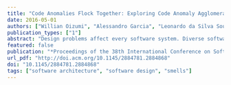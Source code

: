 ```yaml
---
title: "Code Anomalies Flock Together: Exploring Code Anomaly Agglomerations for Locating Design Problems"
date: 2016-05-01
authors: ["Willian Oizumi", "Alessandro Garcia", "Leonardo da Silva Sousa", "Bruno Cafeo", "Yixue Zhao"]
publication_types: ["1"]
abstract: "Design problems affect every software system. Diverse software systems have been discontinued or reengineered due to design problems. As design documentation is often informal or nonexistent, design problems need to be located in the source code. The main difficulty to identify a design problem in the implementation stems from the fact that such problem is often scattered through several program elements. Previous work assumed that code anomalies -- popularly known as code smells -- may provide sufficient hints about the location of a design problem. However, each code anomaly alone may represent only a partial embodiment of a design problem. In this paper, we hypothesize that code anomalies tend to \"flock together\" to realize a design problem. We analyze to what extent groups of inter-related code anomalies, named agglomerations, suffice to locate design problems. We analyze more than 2200 agglomerations found in seven software systems of different sizes and from different domains. Our analysis indicates that certain forms of agglomerations are consistent indicators of both congenital and evolutionary design problems, with accuracy often higher than 80%."
featured: false
publication: "*Proceedings of the 38th International Conference on Software Engineering* (**ICSE**), acceptance rate: **19.1%** = 101/530"
url_pdf: "http://doi.acm.org/10.1145/2884781.2884868"
doi: "10.1145/2884781.2884868"
tags: ["software architecture", "software design", "smells"]
---
```


